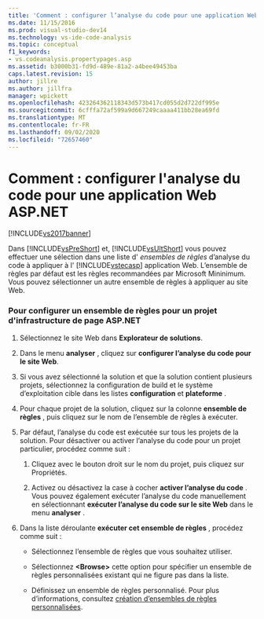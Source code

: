 ```yaml
---
title: 'Comment : configurer l’analyse du code pour une application Web ASP.NET | Microsoft Docs'
ms.date: 11/15/2016
ms.prod: visual-studio-dev14
ms.technology: vs-ide-code-analysis
ms.topic: conceptual
f1_keywords:
- vs.codeanalysis.propertypages.asp
ms.assetid: b3000b31-fd9d-489e-81a2-a4bee49453ba
caps.latest.revision: 15
author: jillre
ms.author: jillfra
manager: wpickett
ms.openlocfilehash: 423264362118343d573b417cd055d2d722df995e
ms.sourcegitcommit: 6cfffa72af599a9d667249caaaa411bb28ea69fd
ms.translationtype: MT
ms.contentlocale: fr-FR
ms.lasthandoff: 09/02/2020
ms.locfileid: "72657460"
---
```

# <a name="how-to-configure-code-analysis-for-an-aspnet-web-application"></a>Comment : configurer l'analyse du code pour une application Web ASP.NET
[!INCLUDE[vs2017banner](../includes/vs2017banner.md)]

Dans [!INCLUDE[vsPreShort](../includes/vspreshort-md.md)] et, [!INCLUDE[vsUltShort](../includes/vsultshort-md.md)] vous pouvez effectuer une sélection dans une liste d' *ensembles de règles* d’analyse du code à appliquer à l' [!INCLUDE[vstecasp](../includes/vstecasp-md.md)] application Web. L’ensemble de règles par défaut est les règles recommandées par Microsoft Mininimum. Vous pouvez sélectionner un autre ensemble de règles à appliquer au site Web.

### <a name="to-configure-a-rule-set-for-an-aspnet-page-framework-project"></a>Pour configurer un ensemble de règles pour un projet d'infrastructure de page ASP.NET

1. Sélectionnez le site Web dans **Explorateur de solutions**.

2. Dans le menu **analyser** , cliquez sur **configurer l’analyse du code pour le site Web**.

3. Si vous avez sélectionné la solution et que la solution contient plusieurs projets, sélectionnez la configuration de build et le système d’exploitation cible dans les listes **configuration** et **plateforme** .

4. Pour chaque projet de la solution, cliquez sur la colonne **ensemble de règles** , puis cliquez sur le nom de l’ensemble de règles à exécuter.

5. Par défaut, l’analyse du code est exécutée sur tous les projets de la solution. Pour désactiver ou activer l’analyse du code pour un projet particulier, procédez comme suit :

    1. Cliquez avec le bouton droit sur le nom du projet, puis cliquez sur Propriétés.

    2. Activez ou désactivez la case à cocher **activer l’analyse du code** . Vous pouvez également exécuter l’analyse du code manuellement en sélectionnant **exécuter l’analyse du code sur le site Web** dans le menu **analyser** .

6. Dans la liste déroulante **exécuter cet ensemble de règles** , procédez comme suit :

    - Sélectionnez l’ensemble de règles que vous souhaitez utiliser.

    - Sélectionnez **\<Browse>** cette option pour spécifier un ensemble de règles personnalisées existant qui ne figure pas dans la liste.

    - Définissez un ensemble de règles personnalisé. Pour plus d’informations, consultez [création d’ensembles de règles personnalisées](../code-quality/creating-custom-code-analysis-rule-sets.md).

